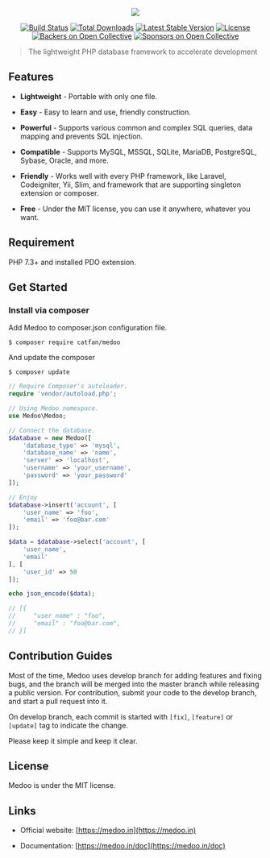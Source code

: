 <p align="center">
    <a href="https://medoo.in" target="_blank"><img src="https://cloud.githubusercontent.com/assets/1467904/19835326/ca62bc36-9ebd-11e6-8b37-7240d76319cd.png"></a>
</p>

<p align="center">
    <a href="https://github.com/laravel/framework/actions"><img alt="Build Status" src="https://github.com/catfan/Medoo/actions/workflows/php.yml/badge.svg"></a>
    <a href="https://packagist.org/packages/catfan/medoo"><img alt="Total Downloads" src="https://poser.pugx.org/catfan/medoo/downloads"></a>
    <a href="https://packagist.org/packages/catfan/medoo"><img alt="Latest Stable Version" src="https://poser.pugx.org/catfan/medoo/v/stable"></a>
    <a href="https://packagist.org/packages/catfan/medoo"><img alt="License" src="https://poser.pugx.org/catfan/medoo/license"></a>
    <a href="https://opencollective.com/medoo"><img alt="Backers on Open Collective" src="https://opencollective.com/Medoo/backers/badge.svg"></a>
    <a href="https://opencollective.com/medoo"><img alt="Sponsors on Open Collective" src="https://opencollective.com/Medoo/sponsors/badge.svg"> </a>
</p>

> The lightweight PHP database framework to accelerate development

## Features

* **Lightweight** - Portable with only one file.

* **Easy** - Easy to learn and use, friendly construction.

* **Powerful** - Supports various common and complex SQL queries, data mapping and prevents SQL injection.

* **Compatible** - Supports MySQL, MSSQL, SQLite, MariaDB, PostgreSQL, Sybase, Oracle, and more.

* **Friendly** - Works well with every PHP framework, like Laravel, Codeigniter, Yii, Slim, and framework that are supporting singleton extension or composer.

* **Free** - Under the MIT license, you can use it anywhere, whatever you want.

## Requirement

PHP 7.3+ and installed PDO extension.

## Get Started

### Install via composer

Add Medoo to composer.json configuration file.
```
$ composer require catfan/medoo
```

And update the composer
```
$ composer update
```

```php
// Require Composer's autoloader.
require 'vendor/autoload.php';

// Using Medoo namespace.
use Medoo\Medoo;

// Connect the database.
$database = new Medoo([
    'database_type' => 'mysql',
    'database_name' => 'name',
    'server' => 'localhost',
    'username' => 'your_username',
    'password' => 'your_password'
]);

// Enjoy
$database->insert('account', [
    'user_name' => 'foo',
    'email' => 'foo@bar.com'
]);

$data = $database->select('account', [
    'user_name',
    'email'
], [
    'user_id' => 50
]);

echo json_encode($data);

// [{
//     "user_name" : "foo",
//     "email" : "foo@bar.com",
// }]
```

## Contribution Guides

Most of the time, Medoo uses develop branch for adding features and fixing bugs, and the branch will be merged into the master branch while releasing a public version. For contribution, submit your code to the develop branch, and start a pull request into it.

On develop branch, each commit is started with `[fix]`, `[feature]` or `[update]` tag to indicate the change.

Please keep it simple and keep it clear.

## License

Medoo is under the MIT license.

## Links

* Official website: [https://medoo.in](https://medoo.in)

* Documentation: [https://medoo.in/doc](https://medoo.in/doc)